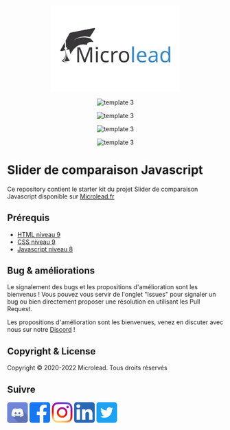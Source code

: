 [<p align="center"><img src="https://github.com/Microleadoff/Microleadoff/blob/main/assets/LOGO-FINAL-V2.svg" alt="Microlead" width="300" /></p>](https://microlead.fr/)

<div>
<p align="center"><img src="https://github.com/Rafales-Alexandre/NFT_Landing_page-HTML-CSS-JS/blob/main/asset/img/NFT Collection Landing Page Template/1.png" alt="template 3" width="300" /></p>
<p align="center"><img src="https://github.com/Rafales-Alexandre/NFT_Landing_page-HTML-CSS-JS/blob/main/asset/img/NFT Collection Landing Page Template/2.png" alt="template 3" width="300" /></p>
 </div>
<p align="center"><img src="https://github.com/Rafales-Alexandre/NFT_Landing_page-HTML-CSS-JS/blob/main/asset/img/NFT Collection Landing Page Template/3.svg" alt="template 3" width="300" /></p>
<p align="center"><img src="https://github.com/Rafales-Alexandre/NFT_Landing_page-HTML-CSS-JS/blob/main/asset/img/NFT Collection Landing Page Template/4.png" alt="template 3" width="300" /></p>


# Slider de comparaison Javascript

Ce repository contient le starter kit du projet Slider de comparaison Javascript disponible sur [Microlead.fr](https://microlead.fr)

## Prérequis

- [HTML niveau 9](https://microlead.fr/echelles/html)
- [CSS niveau 9](https://microlead.fr/echelles/css)
- [Javascript niveau 8](https://microlead.fr/echelles/javascript)

## Bug & améliorations

Le signalement des bugs et les propositions d'amélioration sont les bienvenus ! Vous pouvez vous servir de l'onglet "Issues" pour signaler un bug ou bien directement proposer une résolution en utilisant les Pull Request.

Les propositions d'amélioration sont les bienvenues, venez en discuter avec nous sur notre [Discord](https://discord.gg/skkDr3STAw) !

## Copyright & License

Copyright © 2020-2022 Microlead. Tous droits réservés

## Suivre

[<img src="https://github.com/Microleadoff/Microleadoff/blob/main/assets/discord.png">](https://discord.gg/skkDr3STAw)
[<img src="https://github.com/Microleadoff/Microleadoff/blob/main/assets/facebook.png">](https://www.facebook.com/Microleadoff)
[<img src="https://github.com/Microleadoff/Microleadoff/blob/main/assets/insta.png">](https://www.instagram.com/microlead_off/)
[<img src="https://github.com/Microleadoff/Microleadoff/blob/main/assets/linkedin.png">](https://www.linkedin.com/company/microleadoff)
[<img src="https://github.com/Microleadoff/Microleadoff/blob/main/assets/twitter.png">](https://twitter.com/Microlead_off)
